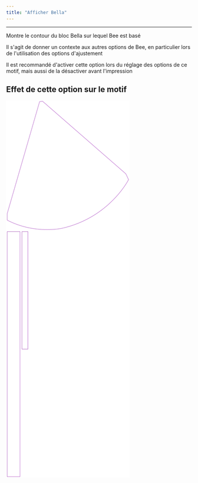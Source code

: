 ```yaml
---
title: "Afficher Bella"
---
```


***

Montre le contour du bloc Bella sur lequel Bee est basé

Il s'agit de donner un contexte aux autres options de Bee, en particulier lors de l'utilisation des options d'ajustement

<Note>

Il est recommandé d'activer cette option lors du réglage des options de ce motif, mais aussi de la désactiver avant l'impression

</Note>

## Effet de cette option sur le motif

![Cette image montre l'effet de cette option en superposant plusieurs variantes qui ont une valeur différente pour cette option](bee_bellaguide_sample.svg "Effet de cette option sur le motif")
